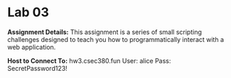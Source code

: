 # Lab 03

__Assignment Details:__ This assignment is a series of small scripting challenges designed to teach you how to programmatically interact with a web application.

__Host to Connect To:__ hw3.csec380.fun
  User: alice
  Pass: SecretPassword123!

